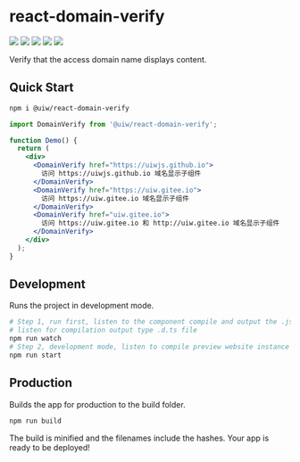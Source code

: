 react-domain-verify
===

<!--dividing-->
[![](https://img.shields.io/github/issues/uiwjs/react-domain-verify.svg)](https://github.com/uiwjs/react-domain-verify/issues)
[![](https://img.shields.io/github/forks/uiwjs/react-domain-verify.svg)](https://github.com/uiwjs/react-domain-verify/network)
[![](https://img.shields.io/github/stars/uiwjs/react-domain-verify.svg)](https://github.com/uiwjs/react-domain-verify/stargazers)
[![](https://img.shields.io/github/release/uiwjs/react-domain-verify)](https://github.com/uiwjs/react-domain-verify/releases)
[![](https://img.shields.io/npm/v/@uiw/react-domain-verify.svg)](https://www.npmjs.com/package/@uiw/react-domain-verify)

Verify that the access domain name displays content.

## Quick Start

```bash
npm i @uiw/react-domain-verify
```

```jsx
import DomainVerify from '@uiw/react-domain-verify';

function Demo() {
  return (
    <div>
      <DomainVerify href="https://uiwjs.github.io">
        访问 https://uiwjs.github.io 域名显示子组件
      </DomainVerify>
      <DomainVerify href="https://uiw.gitee.io">
        访问 https://uiw.gitee.io 域名显示子组件
      </DomainVerify>
      <DomainVerify href="uiw.gitee.io">
        访问 https://uiw.gitee.io 和 http://uiw.gitee.io 域名显示子组件
      </DomainVerify>
    </div>
  );
}

```

## Development

Runs the project in development mode.  

```bash
# Step 1, run first, listen to the component compile and output the .js file
# listen for compilation output type .d.ts file
npm run watch
# Step 2, development mode, listen to compile preview website instance
npm run start
```

## Production

Builds the app for production to the build folder.

```bash
npm run build
```

The build is minified and the filenames include the hashes.
Your app is ready to be deployed!
